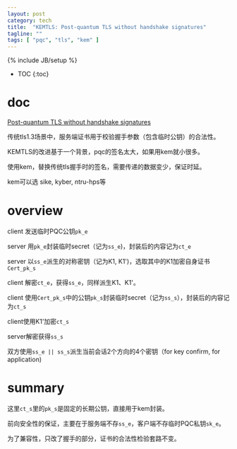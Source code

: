 ```yaml
---
layout: post
category: tech
title:  "KEMTLS: Post-quantum TLS without handshake signatures"
tagline: ""
tags: [ "pqc", "tls", "kem" ] 
---
```

{% include JB/setup %}

* TOC
{:toc}

# doc

[Post-quantum TLS without handshake signatures](https://eprint.iacr.org/2020/534)

传统tls1.3场景中，服务端证书用于校验握手参数（包含临时公钥）的合法性。

KEMTLS的改进基于一个背景，pqc的签名太大，如果用kem就小很多。

使用kem，替换传统tls握手时的签名，需要传递的数据变少，保证时延。

kem可以选 sike, kyber, ntru-hps等

# overview

client 发送临时PQC公钥`pk_e`

server 用`pk_e`封装临时secret（记为`ss_e`)，封装后的内容记为`ct_e`

server 以`ss_e`派生的对称密钥（记为K1, K1')，选取其中的K1加密自身证书`Cert_pk_s`

client 解密`ct_e`，获得`ss_e`，同样派生K1、K1'。

client 使用`Cert_pk_s`中的公钥`pk_s`封装临时secret（记为`ss_s`），封装后的内容记为`ct_s`

client使用K1'加密`ct_s`

server解密获得`ss_s`

双方使用`ss_e || ss_s`派生当前会话2个方向的4个密钥（for key confirm, for application)

# summary

这里`ct_s`里的`pk_s`是固定的长期公钥，直接用于kem封装。

前向安全性的保证，主要在于服务端不存`ss_e`，客户端不存临时PQC私钥`sk_e`。

为了兼容性，只改了握手的部分，证书的合法性检验套路不变。
